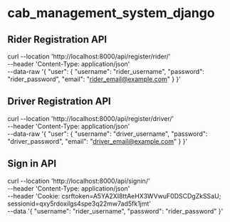 # cab_management_system_django

## Rider Registration API

curl --location 'http://localhost:8000/api/register/rider/' \
--header 'Content-Type: application/json' \
--data-raw '{
    "user": {
      "username": "rider_username",
      "password": "rider_password",
      "email": "rider_email@example.com"
    }
  }'

## Driver Registration API

curl --location 'http://localhost:8000/api/register/driver/' \
--header 'Content-Type: application/json' \
--data-raw '{
    "user": {
      "username": "driver_username",
      "password": "driver_password",
      "email": "driver_email@example.com"
    }
  }'

## Sign in API

curl --location 'http://localhost:8000/api/signin/' \
--header 'Content-Type: application/json' \
--header 'Cookie: csrftoken=A5YA2XI8ttAeHX3WVwuF0DSCDgZkSSaU; sessionid=qxy5rdoxilgs4spe3q22mw7ad5fk1jmt' \
--data '{
    "username": "rider_username",
    "password": "rider_password"
  }'
